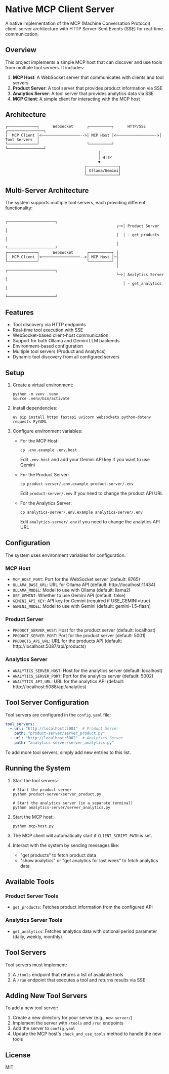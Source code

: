 # Native MCP Client Server

A native implementation of the MCP (Machine Conversation Protocol) client-server architecture with HTTP Server-Sent Events (SSE) for real-time communication.

## Overview

This project implements a simple MCP host that can discover and use tools from multiple tool servers. It includes:

1. **MCP Host**: A WebSocket server that communicates with clients and tool servers
2. **Product Server**: A tool server that provides product information via SSE
3. **Analytics Server**: A tool server that provides analytics data via SSE
4. **MCP Client**: A simple client for interacting with the MCP host

## Architecture

```
┌─────────────┐      WebSocket      ┌──────────┐      HTTP/SSE      ┌────────────────┐
│  MCP Client │<─────────────────-->│ MCP Host │<─────────────────->│  Tool Servers  │
└─────────────┘                     └──────────┘                    └────────────────┘
                                         │
                                         │ HTTP
                                         ▼
                                   ┌──────────────┐
                                   │ Ollama/Gemini│
                                   └──────────────┘
```

## Multi-Server Architecture

The system supports multiple tool servers, each providing different functionality:

```
                                                    ┌─────────────────────┐
                                                 ┌─>│ Product Server     │
                                                 │  │ - get_products     │
                                                 │  └─────────────────────┘
┌─────────────┐      WebSocket      ┌──────────┐ │
│  MCP Client │<─────────────────-->│ MCP Host │─┤
└─────────────┘                     └──────────┘ │
                                                 │  ┌─────────────────────┐
                                                 └─>│ Analytics Server    │
                                                    │ - get_analytics     │
                                                    └─────────────────────┘
```

## Features

- Tool discovery via HTTP endpoints
- Real-time tool execution with SSE
- WebSocket-based client-host communication
- Support for both Ollama and Gemini LLM backends
- Environment-based configuration
- Multiple tool servers (Product and Analytics)
- Dynamic tool discovery from all configured servers

## Setup

1. Create a virtual environment:
   ```
   python -m venv .venv
   source .venv/bin/activate
   ```

2. Install dependencies:
   ```
   uv pip install httpx fastapi uvicorn websockets python-dotenv requests PyYAML
   ```

3. Configure environment variables:
   - For the MCP Host:
     ```
     cp .env.example .env.host
     ```
     Edit `.env.host` and add your Gemini API key if you want to use Gemini
   
   - For the Product Server:
     ```
     cp product-server/.env.example product-server/.env
     ```
     Edit `product-server/.env` if you need to change the product API URL
     
   - For the Analytics Server:
     ```
     cp analytics-server/.env.example analytics-server/.env
     ```
     Edit `analytics-server/.env` if you need to change the analytics API URL

## Configuration

The system uses environment variables for configuration:

### MCP Host
- `MCP_HOST_PORT`: Port for the WebSocket server (default: 8765)
- `OLLAMA_BASE_URL`: URL for Ollama API (default: http://localhost:11434)
- `OLLAMA_MODEL`: Model to use with Ollama (default: llama2)
- `USE_GEMINI`: Whether to use Gemini API (default: false)
- `GEMINI_API_KEY`: API key for Gemini (required if USE_GEMINI=true)
- `GEMINI_MODEL`: Model to use with Gemini (default: gemini-1.5-flash)

### Product Server
- `PRODUCT_SERVER_HOST`: Host for the product server (default: localhost)
- `PRODUCT_SERVER_PORT`: Port for the product server (default: 5001)
- `PRODUCTS_API_URL`: URL for the products API (default: http://localhost:5087/api/products)

### Analytics Server
- `ANALYTICS_SERVER_HOST`: Host for the analytics server (default: localhost)
- `ANALYTICS_SERVER_PORT`: Port for the analytics server (default: 5002)
- `ANALYTICS_API_URL`: URL for the analytics API (default: http://localhost:5088/api/analytics)

## Tool Server Configuration

Tool servers are configured in the `config.yaml` file:

```yaml
tool_servers:
  - url: "http://localhost:5001"  # Product Server
    path: "product-server/server_product.py"
  - url: "http://localhost:5002"  # Analytics Server
    path: "analytics-server/server_analytics.py"
```

To add more tool servers, simply add new entries to this list.

## Running the System

1. Start the tool servers:
   ```
   # Start the product server
   python product-server/server_product.py
   
   # Start the analytics server (in a separate terminal)
   python analytics-server/server_analytics.py
   ```

2. Start the MCP host:
   ```
   python mcp-host.py
   ```

3. The MCP client will automatically start if `CLIENT_SCRIPT_PATH` is set.

4. Interact with the system by sending messages like:
   - "get products" to fetch product data
   - "show analytics" or "get analytics for last week" to fetch analytics data

## Available Tools

### Product Server Tools
- `get_products`: Fetches product information from the configured API

### Analytics Server Tools
- `get_analytics`: Fetches analytics data with optional period parameter (daily, weekly, monthly)

## Tool Servers

Tool servers must implement:

1. A `/tools` endpoint that returns a list of available tools
2. A `/run` endpoint that executes a tool and returns results via SSE

## Adding New Tool Servers

To add a new tool server:

1. Create a new directory for your server (e.g., `new-server/`)
2. Implement the server with `/tools` and `/run` endpoints
3. Add the server to `config.yaml`
4. Update the MCP host's `check_and_use_tools` method to handle the new tools

## License

MIT 